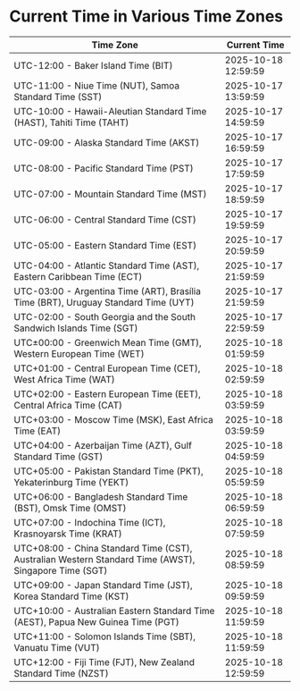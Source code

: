 # Current Time in Various Time Zones

| Time Zone | Current Time |
|-----------|--------------|
| UTC-12:00 - Baker Island Time (BIT) | 2025-10-18 12:59:59 |
| UTC-11:00 - Niue Time (NUT), Samoa Standard Time (SST) | 2025-10-17 13:59:59 |
| UTC-10:00 - Hawaii-Aleutian Standard Time (HAST), Tahiti Time (TAHT) | 2025-10-17 14:59:59 |
| UTC-09:00 - Alaska Standard Time (AKST) | 2025-10-17 16:59:59 |
| UTC-08:00 - Pacific Standard Time (PST) | 2025-10-17 17:59:59 |
| UTC-07:00 - Mountain Standard Time (MST) | 2025-10-17 18:59:59 |
| UTC-06:00 - Central Standard Time (CST) | 2025-10-17 19:59:59 |
| UTC-05:00 - Eastern Standard Time (EST) | 2025-10-17 20:59:59 |
| UTC-04:00 - Atlantic Standard Time (AST), Eastern Caribbean Time (ECT) | 2025-10-17 21:59:59 |
| UTC-03:00 - Argentina Time (ART), Brasília Time (BRT), Uruguay Standard Time (UYT) | 2025-10-17 21:59:59 |
| UTC-02:00 - South Georgia and the South Sandwich Islands Time (SGT) | 2025-10-17 22:59:59 |
| UTC±00:00 - Greenwich Mean Time (GMT), Western European Time (WET) | 2025-10-18 01:59:59 |
| UTC+01:00 - Central European Time (CET), West Africa Time (WAT) | 2025-10-18 02:59:59 |
| UTC+02:00 - Eastern European Time (EET), Central Africa Time (CAT) | 2025-10-18 03:59:59 |
| UTC+03:00 - Moscow Time (MSK), East Africa Time (EAT) | 2025-10-18 03:59:59 |
| UTC+04:00 - Azerbaijan Time (AZT), Gulf Standard Time (GST) | 2025-10-18 04:59:59 |
| UTC+05:00 - Pakistan Standard Time (PKT), Yekaterinburg Time (YEKT) | 2025-10-18 05:59:59 |
| UTC+06:00 - Bangladesh Standard Time (BST), Omsk Time (OMST) | 2025-10-18 06:59:59 |
| UTC+07:00 - Indochina Time (ICT), Krasnoyarsk Time (KRAT) | 2025-10-18 07:59:59 |
| UTC+08:00 - China Standard Time (CST), Australian Western Standard Time (AWST), Singapore Time (SGT) | 2025-10-18 08:59:59 |
| UTC+09:00 - Japan Standard Time (JST), Korea Standard Time (KST) | 2025-10-18 09:59:59 |
| UTC+10:00 - Australian Eastern Standard Time (AEST), Papua New Guinea Time (PGT) | 2025-10-18 11:59:59 |
| UTC+11:00 - Solomon Islands Time (SBT), Vanuatu Time (VUT) | 2025-10-18 11:59:59 |
| UTC+12:00 - Fiji Time (FJT), New Zealand Standard Time (NZST) | 2025-10-18 12:59:59 |
